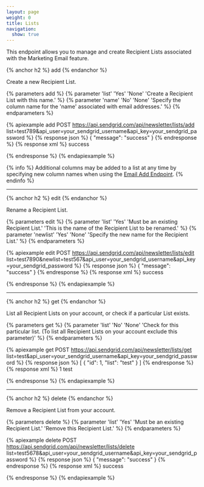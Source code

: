 ```yaml
---
layout: page
weight: 0
title: Lists
navigation:
  show: true
---
```


This endpoint allows you to manage and create Recipient Lists associated with the Marketing Email feature.

{% anchor h2 %}
add 
{% endanchor %}

Create a new Recipient List.


{% parameters add %}
 {% parameter 'list' 'Yes' 'None' 'Create a Recipient List with this name.' %}
 {% parameter 'name' 'No' 'None' 'Specify the column name for the 'name' associated with email addresses.' %}
{% endparameters %}

{% apiexample add POST https://api.sendgrid.com/api/newsletter/lists/add list=test789&api_user=your_sendgrid_username&api_key=your_sendgrid_password %}
  {% response json %}
{
  "message": "success"
}
  {% endresponse %}
  {% response xml %}
<result>
   <message>success</message>
</result>

  {% endresponse %}
{% endapiexample %}

{% info %}
Additional columns may be added to a list at any time by specifying new column names when using the <a href="{{root_url}}/API_Reference/Marketing_Emails_API/emails.html#-add">Email Add Endpoint</a>.
{% endinfo %}

* * * * *

{% anchor h2 %}
edit 
{% endanchor %}

Rename a Recipient List.


{% parameters edit %}
 {% parameter 'list' 'Yes' 'Must be an existing Recipient List.' 'This is the name of the Recipient List to be renamed.' %}
 {% parameter 'newlist' 'Yes' 'None' 'Specify the new name for the Recipient List.' %}
{% endparameters %}


{% apiexample edit POST https://api.sendgrid.com/api/newsletter/lists/edit list=test7890&newlist=test567&api_user=your_sendgrid_username&api_key=your_sendgrid_password %}
  {% response json %}
{
  "message": "success"
}
  {% endresponse %}
  {% response xml %}
<result>
   <message>success</message>
</result>

  {% endresponse %}
{% endapiexample %}

* * * * *

{% anchor h2 %}
get 
{% endanchor %}

List all Recipient Lists on your account, or check if a particular List exists.


{% parameters get %}
 {% parameter 'list' 'No' 'None' 'Check for this particular list. (To list all Recipient Lists on your account exclude this parameter)' %}
{% endparameters %}


{% apiexample get POST https://api.sendgrid.com/api/newsletter/lists/get list=test&api_user=your_sendgrid_username&api_key=your_sendgrid_password %}
  {% response json %}
[
  {
    "id": 1,
    "list": "test"
  }
]
  {% endresponse %}
  {% response xml %}
<lists>
   <list>
      <id>1</id>
      <list>test</list>
   </list>
</lists>

  {% endresponse %}
{% endapiexample %}

* * * * *

{% anchor h2 %}
delete 
{% endanchor %}

Remove a Recipient List from your account.


{% parameters delete %}
 {% parameter 'list' 'Yes' 'Must be an existing Recipient List.' 'Remove this Recipient List.' %}
{% endparameters %}


{% apiexample delete POST https://api.sendgrid.com/api/newsletter/lists/delete list=test5678&api_user=your_sendgrid_username&api_key=your_sendgrid_password %}
  {% response json %}
{
  "message": "success"
}
  {% endresponse %}
  {% response xml %}
<result>
   <message>success</message>
</result>

  {% endresponse %}
{% endapiexample %}
